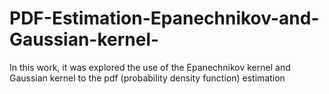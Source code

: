 # PDF-Estimation-Epanechnikov-and-Gaussian-kernel-
 In this work, it was explored the use of the Epanechnikov kernel and Gaussian kernel to the pdf (probability density function) estimation
